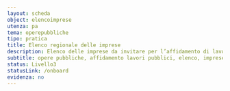 ```yaml
---
layout: scheda
object: elencoimprese
utenza: pa
tema: operepubbliche
tipo: pratica
title: Elenco regionale delle imprese
description: Elenco delle imprese da invitare per l’affidamento di lavori pubblici di importo inferiore a un milione di euro
subtitle: opere pubbliche, affidamento lavori pubblici, elenco, imprese
status: Livello3
statusLink: /onboard
evidenza: no
---
```

